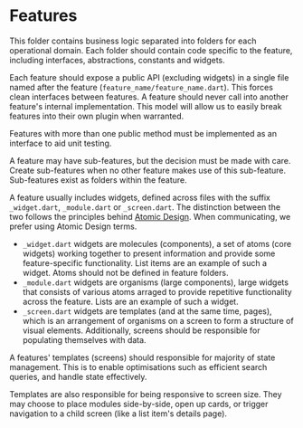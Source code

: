 # Features

This folder contains business logic separated into folders for each operational domain. Each folder should contain code specific to the feature, including interfaces, abstractions, constants and widgets.

Each feature should expose a public API (excluding widgets) in a single file named after the feature (`feature_name/feature_name.dart`). This forces clean interfaces between features. A feature should never call into another feature's internal implementation. This model will allow us to easily break features into their own plugin when warranted.

Features with more than one public method must be implemented as an interface to aid unit testing.

A feature may have sub-features, but the decision must be made with care. Create sub-features when no other feature makes use of this sub-feature. Sub-features exist as folders within the feature.

A feature usually includes widgets, defined across files with the suffix `_widget.dart`, `_module.dart` or `_screen.dart`. The distinction between the two follows the principles behind [Atomic Design](https://atomicdesign.bradfrost.com/chapter-2/). When communicating, we prefer using Atomic Design terms.

- `_widget.dart` widgets are molecules (components), a set of atoms (core widgets) working together to present information and provide some feature-specific functionality. List items are an example of such a widget. Atoms should not be defined in feature folders.
- `_module.dart` widgets are organisms (large components), large widgets that consists of various atoms arraged to provide repetitive functionality across the feature. Lists are an example of such a widget.
- `_screen.dart` widgets are templates (and at the same time, pages), which is an arrangement of organisms on a screen to form a structure of visual elements. Additionally, screens should be responsible for populating themselves with data.

A features' templates (screens) should responsible for majority of state management. This is to enable optimisations such as efficient search queries, and handle state effectively.

Templates are also responsible for being responsive to screen size. They may choose to place modules side-by-side, open up cards, or trigger navigation to a child screen (like a list item's details page).

<!-- vim: set conceallevel=2 et ts=2 sw=2: -->

